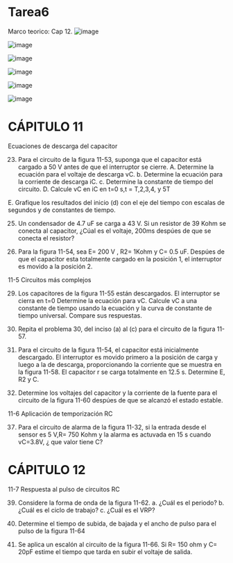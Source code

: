 # Tarea6



Marco teorico:
Cap 12.
![image](https://user-images.githubusercontent.com/85320165/127247087-a9a85db2-e058-4565-9fe1-f42fbde6d419.png)

![image](https://user-images.githubusercontent.com/85320165/127247288-6d722dc0-c8e4-4603-816e-5a1599cb76e9.png)

![image](https://user-images.githubusercontent.com/85320165/127247359-a3bd29ef-a967-4215-b925-c4eac898728c.png)

![image](https://user-images.githubusercontent.com/85320165/127247429-abc8c2a8-98d1-401d-962a-df47512ecff7.png)

![image](https://user-images.githubusercontent.com/85320165/127247640-d8e973e0-c6dc-4929-ab40-2de8a98523d4.png)

![image](https://user-images.githubusercontent.com/85320165/127247778-98dbf852-bcc2-4c3d-bedd-589c3ebcb52e.png)











# CÁPITULO 11


Ecuaciones de descarga del capacitor

23. Para el circuito de la figura 11-53, suponga que el capacitor está cargado a 50 V antes de que el interruptor se cierre.
A. Determine la ecuación para el voltaje de descarga vC.
b. Determine la ecuación para la corriente de descarga iC.
c. Determine la constante de tiempo del circuito. 
D. Calcule  vC en iC en  t=0  s,t = T,2,3,4, y 5T

E. Grafique los resultados del inicio (d) con el eje del tiempo con escalas de segundos y de constantes de tiempo.



25. Un condensador de 4.7 uF se carga a 43 V. Si un resistor de 39 Kohm se conecta al capacitor, ¿Cúal es el voltaje,  200ms  despúes de que se conecta  el resistor?



27.  Para la figura 11-54, sea E= 200 V , R2= 1Kohm y C= 0.5 uF. Despúes de que el capacitor esta totalmente cargado en la posición 1, el interruptor es  movido a la posición 2.


11-5 Circuitos más complejos

29. Los capacitores de la figura 11-55 están descargados. El interruptor se cierra en t=0  Determine la ecuación para vC. Calcule vC a una constante de tiempo usando la ecuación y la curva de constante de tiempo universal. Compare sus respuestas.



31. Repita el problema 30, del inciso (a) al (c) para el circuito de la figura 11-57.


33.   Para el circuito de la figura 11-54, el capacitor está inicialmente descargado. El interruptor es movido primero a la posición de carga y luego a la de  descarga,  proporcionando la corriente que se muestra en la figura 11-58. El capacitor r se carga totalmente en 12.5 s. Determine E, R2 y C.


35.  Determine los voltajes del capacitor y la corriente de la fuente para el circuito de la figura 11-60 despúes de que se alcanzó  el estado estable.


11-6 Aplicación de temporización RC

37. Para el circuito de alarma de la figura 11-32, si la entrada desde el sensor es 5 V,R= 750 Kohm y la alarma es actuvada en 15 s  cuando vC=3.8V, ¿ que valor tiene C?

# CÁPITULO 12



11-7 Respuesta al pulso de circuitos RC

39. Considere la forma de onda de la figura 11-62.
a. ¿Cuál es el periodo?
b. ¿Cuál es el ciclo de trabajo?
c. ¿Cuál es el VRP?


41. Determine el tiempo de subida, de bajada y el ancho de pulso para el pulso de la figura 11-64


43. Se aplica un escalón al circuito de la figura 11-66. Si  R= 150 ohm y C= 20pF estime el tiempo  que tarda en subir  el voltaje de salida.



